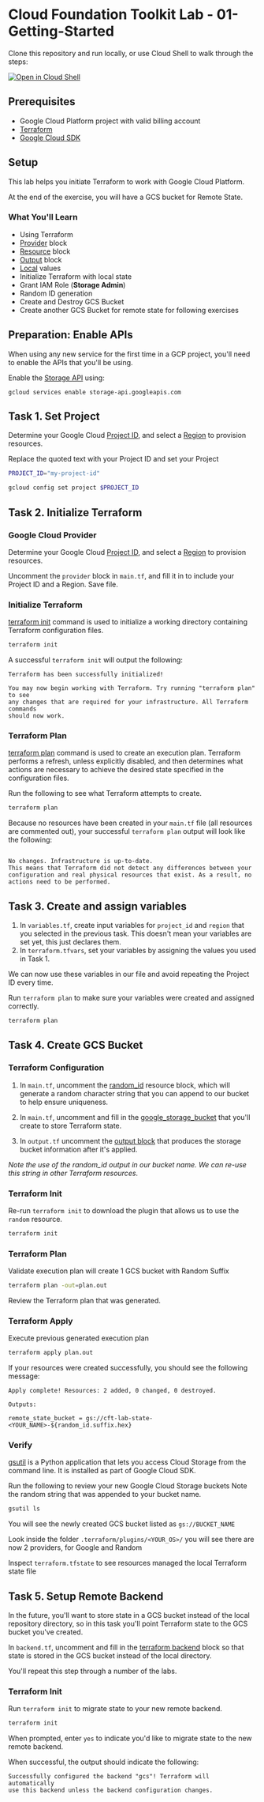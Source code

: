 
# Cloud Foundation Toolkit Lab - 01-Getting-Started
Clone this repository and run locally, or use Cloud Shell to walk through the steps:

[![Open in Cloud Shell](https://gstatic.com/cloudssh/images/open-btn.svg)](https://ssh.cloud.google.com/cloudshell/editor?cloudshell_git_repo=https%3A%2F%2Fgithub.com%2Fterraform-google-modules%2Fcloud-foundation-training&cloudshell_git_branch=master&cloudshell_open_in_editor=main.tf&cloudshell_working_dir=terraform&cloudshell_tutorial=..%2Ftutorials%2F01-setup-backend.md)

## Prerequisites
* Google Cloud Platform project with valid billing account
* [Terraform](https://learn.hashicorp.com/terraform/getting-started/install.html)
* [Google Cloud SDK](https://cloud.google.com/sdk/install)

## Setup
This lab helps you initiate Terraform to work with Google Cloud Platform.

At the end of the exercise, you will have a GCS bucket for Remote State.

### What You'll Learn
* Using Terraform
* [Provider](https://www.terraform.io/docs/configuration/providers.html) block
* [Resource](https://www.terraform.io/docs/configuration/resources.html) block
* [Output](https://www.terraform.io/docs/configuration/outputs.html) block
* [Local](https://www.terraform.io/docs/configuration/locals.html) values
* Initialize Terraform with local state
* Grant IAM Role (**Storage Admin**)
* Random ID generation
* Create and Destroy GCS Bucket
* Create another GCS Bucket for remote state for following exercises

## Preparation: Enable APIs
When using any new service for the first time in a GCP project, you'll need to enable the APIs that you'll be using.

Enable the [Storage API](https://cloud.google.com/storage/docs/reference/rest) using:
```
gcloud services enable storage-api.googleapis.com
```

## Task 1. Set Project
Determine your Google Cloud [Project ID](https://cloud.google.com/sdk/gcloud/reference/projects/list), and select a [Region](https://cloud.google.com/compute/docs/regions-zones/#available) to provision resources.

Replace the quoted text with your Project ID and set your Project
```bash
PROJECT_ID="my-project-id"
```
```bash
gcloud config set project $PROJECT_ID
```

## Task 2. Initialize Terraform

### Google Cloud Provider
Determine your Google Cloud [Project ID](https://cloud.google.com/sdk/gcloud/reference/projects/list), and select a [Region](https://cloud.google.com/compute/docs/regions-zones/#available) to provision resources.

Uncomment the `provider` block in `main.tf`, and fill it in to include your Project ID and a Region. Save file.

### Initialize Terraform
[terraform init](https://www.terraform.io/docs/commands/init.html) command is used to initialize a working directory containing Terraform configuration files.

```bash
terraform init
```

A successful `terraform init` will output the following:
```
Terraform has been successfully initialized!

You may now begin working with Terraform. Try running "terraform plan" to see
any changes that are required for your infrastructure. All Terraform commands
should now work.
```

###  Terraform Plan
[terraform plan](https://www.terraform.io/docs/commands/plan.html) command is used to create an execution plan. Terraform performs a refresh, unless explicitly disabled, and then determines what actions are necessary to achieve the desired state specified in the configuration files.

Run the following to see what Terraform attempts to create.
```bash
terraform plan
```

Because no resources have been created in your `main.tf` file (all resources are commented out), your successful `terraform plan` output will look like the following:
```

No changes. Infrastructure is up-to-date.
This means that Terraform did not detect any differences between your
configuration and real physical resources that exist. As a result, no
actions need to be performed.
```

## Task 3. Create and assign variables
1. In `variables.tf`, create input variables for `project_id` and `region` that you selected in the previous task. This doesn't mean your variables are set yet, this just declares them.
2. In `terraform.tfvars`, set your variables by assigning the values you used in Task 1.

We can now use these variables in our file and avoid repeating the Project ID every time.

Run `terraform plan` to make sure your variables were created and assigned correctly.
```bash
terraform plan
```

## Task 4. Create GCS Bucket

### Terraform Configuration
1. In `main.tf`, uncomment the [random_id](https://www.terraform.io/docs/providers/random/r/id.html) resource block, which will generate a random character string that you can append to our bucket to help ensure uniqueness.

2. In `main.tf`, uncomment and fill in the [google_storage_bucket](https://www.terraform.io/docs/providers/google/r/storage_bucket.html) that you'll create to store Terraform state.

3. In `output.tf` uncomment the [output block](https://www.terraform.io/docs/configuration/outputs.html) that produces the storage bucket information after it's applied.

*Note the use of the random_id output in our bucket name. We can re-use this string in other Terraform resources*.

### Terraform Init
Re-run `terraform init` to download the plugin that allows us to use the `random` resource.

```bash
terraform init
```

### Terraform Plan
Validate execution plan will create 1 GCS bucket with Random Suffix

```bash
terraform plan -out=plan.out
```

Review the Terraform plan that was generated.

### Terraform Apply
Execute previous generated execution plan

```bash
terraform apply plan.out
```

If your resources were created successfully, you should see the following message:
```
Apply complete! Resources: 2 added, 0 changed, 0 destroyed.

Outputs:

remote_state_bucket = gs://cft-lab-state-<YOUR_NAME>-${random_id.suffix.hex}
```

### Verify
[gsutil](https://cloud.google.com/storage/docs/gsutil) is a Python application that lets you access Cloud Storage from the command line. It is installed as part of Google Cloud SDK.

Run the following to review your new Google Cloud Storage buckets Note the random string that was appended to your bucket name.

```bash
gsutil ls
```

You will see the newly created GCS bucket listed as `gs://BUCKET_NAME`

Look inside the folder `.terraform/plugins/<YOUR_OS>/` you will see there are now 2 providers, for Google and Random

Inspect `terraform.tfstate` to see resources managed the local Terraform state file

## Task 5. Setup Remote Backend
In the future, you'll want to store state in a GCS bucket instead of the local repository directory, so in this task you'll point Terraform state to the GCS bucket you've created.

In `backend.tf`, uncomment and fill in the [terraform backend](https://www.terraform.io/docs/backends/types/gcs.html) block so that state is stored in the GCS bucket instead of the local directory.

You'll repeat this step through a number of the labs.

### Terraform Init
Run `terraform init` to migrate state to your new remote backend.

```bash
terraform init
```

When prompted, enter `yes` to indicate you'd like to migrate state to the new remote backend.

When successful, the output should indicate the following:
```
Successfully configured the backend "gcs"! Terraform will automatically
use this backend unless the backend configuration changes.
```
